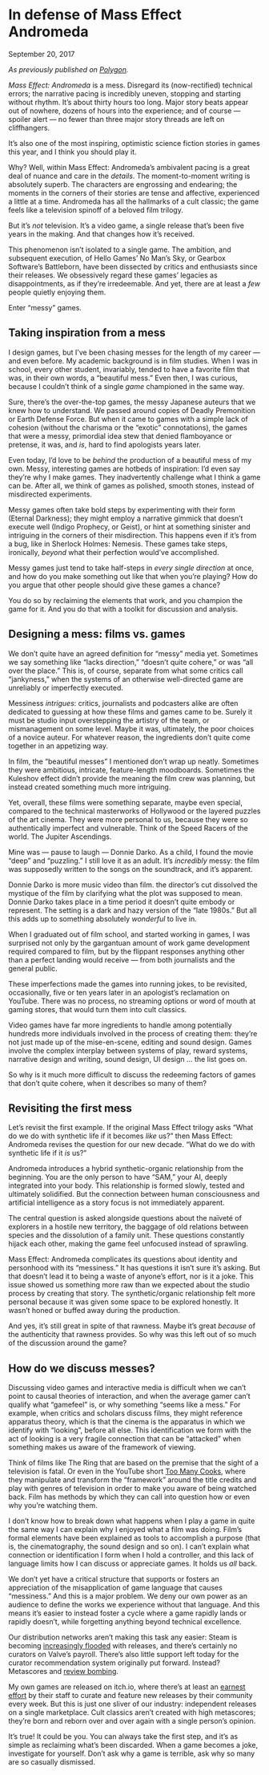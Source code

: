 <meta name="description" content="As previously published on Polygon." />
<meta name="twitter:description" content="As previously published on Polygon." />
<h1 class="h1-title">In defense of Mass Effect Andromeda</h1>
<p class="post-date">
  <time datetime="2017-09-2019:22:00+00:00" itemprop="datePublished">September 20, 2017</time>
</p>

*As previously published on [Polygon](https://www.polygon.com/2017/9/20/16332958/mass-effect-andromeda-defense-messy-games).*

*Mass Effect: Andromeda* is a mess. Disregard its (now-rectified) technical errors; the narrative pacing is incredibly uneven, stopping and starting without rhythm. It’s about thirty hours too long. Major story beats appear out of nowhere, dozens of hours into the experience; and of course — spoiler alert — no fewer than three major story threads are left on cliffhangers.

It’s also one of the most inspiring, optimistic science fiction stories in games this year, and I think you should play it.

Why? Well, within Mass Effect: Andromeda’s ambivalent pacing is a great deal of nuance and care in the *details*. The moment-to-moment writing is absolutely superb. The characters are engrossing and endearing; the moments in the corners of their stories are tense and affective, experienced a little at a time. Andromeda has all the hallmarks of a cult classic; the game feels like a television spinoff of a beloved film trilogy.

But it’s *not* television. It’s a video game, a single release that’s been five years in the making. And that changes how it’s received.

This phenomenon isn’t isolated to a single game. The ambition, and subsequent execution, of Hello Games’ No Man’s Sky, or Gearbox Software’s Battleborn, have been dissected by critics and enthusiasts since their releases. We obsessively regard these games’ legacies as disappointments, as if they’re irredeemable. And yet, there are at least a *few* people quietly enjoying them.

Enter “messy” games.

## Taking inspiration from a mess

I design games, but I’ve been chasing messes for the length of my career — and even before. My academic background is in film studies. When I was in school, every other student, invariably, tended to have a favorite film that was, in their own words, a “beautiful mess.” Even then, I was curious, because I couldn’t think of a single *game* championed in the same way.

Sure, there’s the over-the-top games, the messy Japanese auteurs that we knew how to understand. We passed around copies of Deadly Premonition or Earth Defense Force. But when it came to games with a simple lack of cohesion (without the charisma or the “exotic” connotations), the games that were a messy, primordial idea stew that denied flamboyance or pretense, it was, and *is*, hard to find apologists years later.

Even today, I’d love to be *behind* the production of a beautiful mess of my own. Messy, interesting games are hotbeds of inspiration: I’d even say they’re why I make games. They inadvertently challenge what I think a game can be. After all, we think of games as polished, smooth stones, instead of misdirected experiments.

Messy games often take bold steps by experimenting with their form (Eternal Darkness); they might employ a narrative gimmick that doesn’t execute well (Indigo Prophecy, or Geist), or hint at something sinister and intriguing in the corners of their misdirection. This happens even if it’s from a bug, like in Sherlock Holmes: Nemesis. These games take steps, ironically, *beyond* what their perfection would’ve accomplished.

Messy games just tend to take half-steps in *every single direction* at once, and how do you make something out like that when you’re playing? How do you argue that other people should give these games a chance?

You do so by reclaiming the elements that work, and you champion the game for it. And you do that with a toolkit for discussion and analysis.

## Designing a mess: films vs. games

We don’t quite have an agreed definition for “messy” media yet. Sometimes we say something like “lacks direction,” “doesn’t quite cohere,” or was “all over the place.” This is, of course, separate from what some critics call “jankyness,” when the systems of an otherwise well-directed game are unreliably or imperfectly executed.

Messiness *intrigues*: critics, journalists and podcasters alike are often dedicated to guessing at how these films and games came to be. Surely it must be studio input overstepping the artistry of the team, or mismanagement on some level. Maybe it was, ultimately, the poor choices of a novice auteur. For whatever reason, the ingredients don’t quite come together in an appetizing way.

In film, the “beautiful messes” I mentioned don’t wrap up neatly. Sometimes they were ambitious, intricate, feature-length moodboards. Sometimes the Kuleshov effect didn’t provide the meaning the film crew was planning, but instead created something much more intriguing.

Yet, overall, these films were something separate, maybe even special, compared to the technical masterworks of Hollywood or the layered puzzles of the art cinema. They were more personal to us, because they were so authentically imperfect and vulnerable. Think of the Speed Racers of the world. The Jupiter Ascendings.

Mine was — pause to laugh — Donnie Darko. As a child, I found the movie “deep” and “puzzling.” I still love it as an adult. It’s *incredibly* messy: the film was supposedly written to the songs on the soundtrack, and it’s apparent.

Donnie Darko is more music video than film. the director’s cut dissolved the mystique of the film by clarifying what the plot was supposed to mean. Donnie Darko takes place in a time period it doesn’t quite embody or represent. The setting is a dark and hazy version of the “late 1980s.” But all this adds up to something absolutely *wonderful* to live in.

When I graduated out of film school, and started working in games, I was surprised not only by the gargantuan amount of work game development required compared to film, but by the flippant responses anything other than a perfect landing would receive — from both journalists and the general public.

These imperfections made the games into running jokes, to be revisited, occasionally, five or ten years later in an apologist’s reclamation on YouTube. There was no process, no streaming options or word of mouth at gaming stores, that would turn them into cult classics.

Video games have far more ingredients to handle among potentially hundreds more individuals involved in the process of creating them: they’re not just made up of the mise-en-scene, editing and sound design. Games involve the complex interplay between systems of play, reward systems, narrative design and writing, sound design, UI design ... the list goes on.

So why is it much more difficult to discuss the redeeming factors of games that don’t quite cohere, when it describes so many of them?

## Revisiting the first mess

Let’s revisit the first example. If the original Mass Effect trilogy asks “What do we do with synthetic life if it becomes *like* us?” then Mass Effect: Andromeda revises the question for our new decade. “What do we do with synthetic life if it *is* us?”

Andromeda introduces a hybrid synthetic-organic relationship from the beginning. You are the only person to have “SAM,” your AI, deeply integrated into your body. This relationship is formed slowly, tested and ultimately solidified. But the connection between human consciousness and artificial intelligence as a story focus is not immediately apparent.

The central question is asked alongside questions about the naïveté of explorers in a hostile new territory, the baggage of old relations between species and the dissolution of a family unit. These questions constantly hijack each other, making the game feel unfocused instead of sprawling.

Mass Effect: Andromeda complicates its questions about identity and personhood with its “messiness.” It has questions it isn’t sure it’s asking. But that doesn’t lead it to being a waste of anyone’s effort, nor is it a joke. This issue showed us something more raw than we expected about the studio process by creating that story. The synthetic/organic relationship felt more personal because it was given some space to be explored honestly. It wasn’t honed or buffed away during the production.

And yes, it’s still great in spite of that rawness. Maybe it’s great *because* of the authenticity that rawness provides. So why was this left out of so much of the discussion around the game?

## How do we discuss messes?

Discussing video games and interactive media is difficult when we can’t point to causal theories of interaction, and when the average gamer can’t qualify what “gamefeel” is, or why something “seems like a mess.” For example, when critics and scholars discuss films, they might reference apparatus theory, which is that the cinema is the apparatus in which we identify with “looking”, before all else. This identification we form with the act of looking is a very fragile connection that can be “attacked” when something makes us aware of the framework of viewing.

Think of films like The Ring that are based on the premise that the sight of a television is fatal. Or even in the YouTube short [Too Many Cooks](https://www.youtube.com/watch?v=QrGrOK8oZG8), where they manipulate and transform the “framework” around the title credits and play with genres of television in order to make you aware of being watched back. Film has methods by which they can call into question how or even why you’re watching them.

I don’t know how to break down what happens when I play a game in quite the same way I can explain why I enjoyed what a film was doing. Film’s formal elements have been explained as tools to accomplish a purpose (that is, the cinematography, the sound design and so on). I can’t explain what connection or identification I form when I hold a controller, and this lack of language limits how I can discuss or appreciate games. It holds us *all* back.

We don’t yet have a critical structure that supports or fosters an appreciation of the misapplication of game language that causes “messiness.” And this is a major problem. We deny our own power as an audience to define the works we experience without that language. And this means it’s easier to instead foster a cycle where a game rapidly lands or rapidly doesn’t, while forgetting anything beyond technical excellence.

Our distribution networks aren’t making this task any easier: Steam is becoming [increasingly flooded](https://kotaku.com/nearly-40-of-all-steam-games-were-released-in-2016-1789535450) with releases, and there’s certainly no curators on Valve’s payroll. There’s also little support left today for the curator recommendation system originally put forward. Instead? Metascores and [review bombing](https://thenextweb.com/gaming/2017/09/13/steam-reviews-battleground-following-pewdiepie-controversy/).

My own games are released on itch.io, where there’s at least an [earnest effort](https://itch.io/digest?tag=itchio-recommends) by their staff to curate and feature new releases by their community every week. But this is just one sliver of our industry: independent releases on a single marketplace. Cult classics aren’t created with high metascores; they’re born and reborn over and over again with a single person’s opinion.

It’s true! It could be you. You can always take the first step, and it’s as simple as reclaiming what’s been discarded. When a game becomes a joke, investigate for yourself. Don’t ask why a game is terrible, ask why so many are so casually dismissed.
